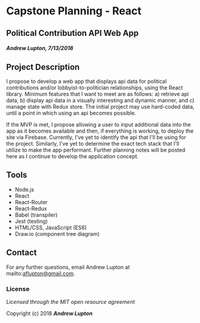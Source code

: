 # Capstone Planning - React
## Political Contribution API Web App
#### _Andrew Lupton, 7/13/2018_

## Project Description

I propose to develop a web app that displays api data for political contributions and/or lobbyist-to-politician relationships, using the React library. Minimum features that I want to meet are as follows: a) retrieve api data, b) display api data in a visually interesting and dynamic manner, and c) manage state with Redux store. The initial project may use hard-coded data, until a point in which using an api becomes possible.

If the MVP is met, I propose allowing a user to input additional data into the app as it becomes available and then, if everything is working, to deploy the site via Firebase. Currently, I've yet to identify the api that I'll be using for the project. Similarly, I've yet to determine the exact tech stack that I'll utilize to make the app performant. Further planning notes will be posted here as I continue to develop the application concept.

## Tools

* Node.js
* React
* React-Router
* React-Redux
* Babel (transpiler)
* Jest (testing)
* HTML/CSS, JavaScript (ES6)
* Draw.io (component tree diagram)

## Contact

For any further questions, email Andrew Lupton at mailto:aflupton@gmail.com.

### License

*Licensed through the MIT open resource agreement*

Copyright (c) 2018 **_Andrew Lupton_**
